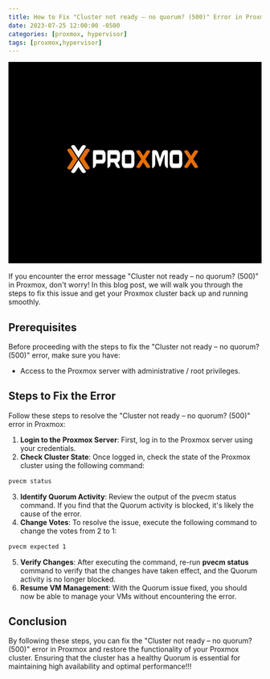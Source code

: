 ```yaml
---
title: How to Fix "Cluster not ready – no quorum? (500)" Error in Proxmox
date: 2023-07-25 12:00:00 -0500
categories: [proxmox, hypervisor]
tags: [proxmox,hypervisor]
---
```


<img src="/assets/img/posts/2023/proxmox_cluster_not_ready/proxmox_cluster_not_ready.jpg" alt="Cluster not ready - no quorum?" style="height:400px; width:600px;" />


If you encounter the error message "Cluster not ready – no quorum? (500)" in Proxmox, don't worry! In this blog post, we will walk you through the steps to fix this issue and get your Proxmox cluster back up and running smoothly.

## Prerequisites

Before proceeding with the steps to fix the "Cluster not ready – no quorum? (500)" error, make sure you have:

- Access to the Proxmox server with administrative / root privileges.

## Steps to Fix the Error

Follow these steps to resolve the "Cluster not ready – no quorum? (500)" error in Proxmox:

1. **Login to the Proxmox Server**: First, log in to the Proxmox server using your credentials.
2. **Check Cluster State**: Once logged in, check the state of the Proxmox cluster using the following command:
```bash
pvecm status
```
3. **Identify Quorum Activity**: Review the output of the pvecm status command. If you find that the Quorum activity is blocked, it's likely the cause of the error.
4. **Change Votes**: To resolve the issue, execute the following command to change the votes from 2 to 1:
```bash
pvecm expected 1
```
5. **Verify Changes**: After executing the command, re-run **pvecm status** command to verify that the changes have taken effect, and the Quorum activity is no longer blocked.
6. **Resume VM Management**: With the Quorum issue fixed, you should now be able to manage your VMs without encountering the error.

## Conclusion

By following these  steps, you can fix the "Cluster not ready – no quorum? (500)" error in Proxmox and restore the functionality of your Proxmox cluster. Ensuring that the cluster has a healthy Quorum is essential for maintaining high availability and optimal performance!!!